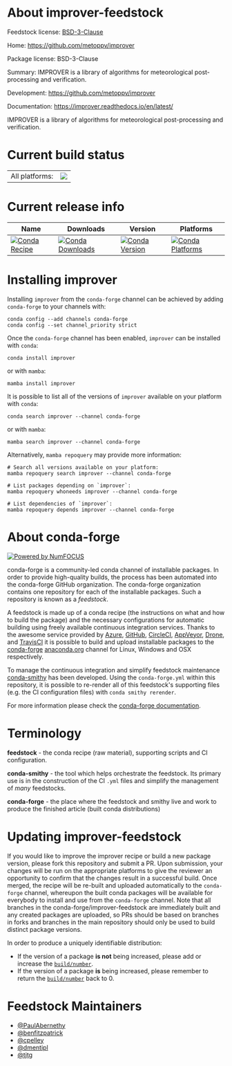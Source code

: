 About improver-feedstock
========================

Feedstock license: [BSD-3-Clause](https://github.com/conda-forge/improver-feedstock/blob/main/LICENSE.txt)

Home: https://github.com/metoppv/improver

Package license: BSD-3-Clause

Summary: IMPROVER is a library of algorithms for meteorological post-processing and verification.

Development: https://github.com/metoppv/improver

Documentation: https://improver.readthedocs.io/en/latest/

IMPROVER is a library of algorithms for meteorological post-processing and verification.

Current build status
====================


<table><tr><td>All platforms:</td>
    <td>
      <a href="https://dev.azure.com/conda-forge/feedstock-builds/_build/latest?definitionId=12063&branchName=main">
        <img src="https://dev.azure.com/conda-forge/feedstock-builds/_apis/build/status/improver-feedstock?branchName=main">
      </a>
    </td>
  </tr>
</table>

Current release info
====================

| Name | Downloads | Version | Platforms |
| --- | --- | --- | --- |
| [![Conda Recipe](https://img.shields.io/badge/recipe-improver-green.svg)](https://anaconda.org/conda-forge/improver) | [![Conda Downloads](https://img.shields.io/conda/dn/conda-forge/improver.svg)](https://anaconda.org/conda-forge/improver) | [![Conda Version](https://img.shields.io/conda/vn/conda-forge/improver.svg)](https://anaconda.org/conda-forge/improver) | [![Conda Platforms](https://img.shields.io/conda/pn/conda-forge/improver.svg)](https://anaconda.org/conda-forge/improver) |

Installing improver
===================

Installing `improver` from the `conda-forge` channel can be achieved by adding `conda-forge` to your channels with:

```
conda config --add channels conda-forge
conda config --set channel_priority strict
```

Once the `conda-forge` channel has been enabled, `improver` can be installed with `conda`:

```
conda install improver
```

or with `mamba`:

```
mamba install improver
```

It is possible to list all of the versions of `improver` available on your platform with `conda`:

```
conda search improver --channel conda-forge
```

or with `mamba`:

```
mamba search improver --channel conda-forge
```

Alternatively, `mamba repoquery` may provide more information:

```
# Search all versions available on your platform:
mamba repoquery search improver --channel conda-forge

# List packages depending on `improver`:
mamba repoquery whoneeds improver --channel conda-forge

# List dependencies of `improver`:
mamba repoquery depends improver --channel conda-forge
```


About conda-forge
=================

[![Powered by
NumFOCUS](https://img.shields.io/badge/powered%20by-NumFOCUS-orange.svg?style=flat&colorA=E1523D&colorB=007D8A)](https://numfocus.org)

conda-forge is a community-led conda channel of installable packages.
In order to provide high-quality builds, the process has been automated into the
conda-forge GitHub organization. The conda-forge organization contains one repository
for each of the installable packages. Such a repository is known as a *feedstock*.

A feedstock is made up of a conda recipe (the instructions on what and how to build
the package) and the necessary configurations for automatic building using freely
available continuous integration services. Thanks to the awesome service provided by
[Azure](https://azure.microsoft.com/en-us/services/devops/), [GitHub](https://github.com/),
[CircleCI](https://circleci.com/), [AppVeyor](https://www.appveyor.com/),
[Drone](https://cloud.drone.io/welcome), and [TravisCI](https://travis-ci.com/)
it is possible to build and upload installable packages to the
[conda-forge](https://anaconda.org/conda-forge) [anaconda.org](https://anaconda.org/)
channel for Linux, Windows and OSX respectively.

To manage the continuous integration and simplify feedstock maintenance
[conda-smithy](https://github.com/conda-forge/conda-smithy) has been developed.
Using the ``conda-forge.yml`` within this repository, it is possible to re-render all of
this feedstock's supporting files (e.g. the CI configuration files) with ``conda smithy rerender``.

For more information please check the [conda-forge documentation](https://conda-forge.org/docs/).

Terminology
===========

**feedstock** - the conda recipe (raw material), supporting scripts and CI configuration.

**conda-smithy** - the tool which helps orchestrate the feedstock.
                   Its primary use is in the construction of the CI ``.yml`` files
                   and simplify the management of *many* feedstocks.

**conda-forge** - the place where the feedstock and smithy live and work to
                  produce the finished article (built conda distributions)


Updating improver-feedstock
===========================

If you would like to improve the improver recipe or build a new
package version, please fork this repository and submit a PR. Upon submission,
your changes will be run on the appropriate platforms to give the reviewer an
opportunity to confirm that the changes result in a successful build. Once
merged, the recipe will be re-built and uploaded automatically to the
`conda-forge` channel, whereupon the built conda packages will be available for
everybody to install and use from the `conda-forge` channel.
Note that all branches in the conda-forge/improver-feedstock are
immediately built and any created packages are uploaded, so PRs should be based
on branches in forks and branches in the main repository should only be used to
build distinct package versions.

In order to produce a uniquely identifiable distribution:
 * If the version of a package **is not** being increased, please add or increase
   the [``build/number``](https://docs.conda.io/projects/conda-build/en/latest/resources/define-metadata.html#build-number-and-string).
 * If the version of a package **is** being increased, please remember to return
   the [``build/number``](https://docs.conda.io/projects/conda-build/en/latest/resources/define-metadata.html#build-number-and-string)
   back to 0.

Feedstock Maintainers
=====================

* [@PaulAbernethy](https://github.com/PaulAbernethy/)
* [@benfitzpatrick](https://github.com/benfitzpatrick/)
* [@cpelley](https://github.com/cpelley/)
* [@dmentipl](https://github.com/dmentipl/)
* [@tjtg](https://github.com/tjtg/)

